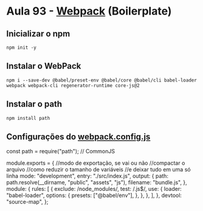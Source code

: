 # Aula 93 - [Webpack](https://webpack.js.org) \(Boilerplate\)

## Inicializar o npm

`npm init -y`

## Instalar o WebPack

`npm i --save-dev @babel/preset-env @babel/core @babel/cli babel-loader webpack webpack-cli regenerator-runtime core-js@2`

## Instalar o path

`npm install path`

## Configurações do [webpack.config.js](webpack.config.js)

<!--prettier-ignore-->
  const path = require("path");
  // CommonJS

  module.exports = {
    //modo de exportação, se vai ou não
    //compactar o arquivo
    //como reduzir o tamanho de variáveis
    //e deixar tudo em uma só linha
    mode: "development",
    entry: "./src/index.js",
    output: {
      path: path.resolve(__dirname, "public", "assets", "js"),
      filename: "bundle.js",
    },
    module: {
      rules: [
        {
          exclude: /node_modules/,
          test: /\.js$/,
          use: {
            loader: "babel-loader",
            options: {
              presets: ["@babel/env"],
            },
          },
        },
      ],
    },
    devtool: "source-map",
  };